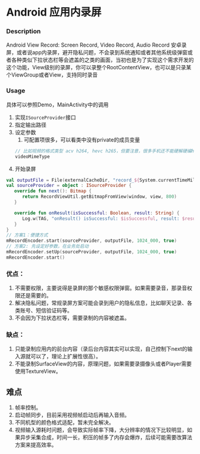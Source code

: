 # Android 应用内录屏

### Description
Android View Record: Screen Record, Video Record, Audio Record
安卓录屏，或者说app内录屏，避开隐私问题，不会录到系统通知或者其他系统级弹窗或者各种类似下拉状态栏等会遮盖的之类的画面，当初也是为了实现这个需求开发的这个功能，View级别的录屏，你可以录整个RootContentView，也可以是只录某个ViewGroup或者View，支持同时录音

### Usage
具体可以参照Demo，MainActivity中的调用
1. 实现```ISourceProvider```接口
2. 指定输出路径
3. 设定参数
   1. 可配置项很多，可以看类中没有private的成员变量
   ```kotlin
   // 比如视频的格式类型 acv h264, hevc h265，但要注意，很多手机还不能硬解硬编h265
   videoMimeType
    ```
4. 开始录屏
```kotlin
val outputFile = File(externalCacheDir, "record_${System.currentTimeMillis()}.mp4")
val sourceProvider = object : ISourceProvider {
   override fun next(): Bitmap {
      return RecordViewUtil.getBitmapFromView(window, view, 800)
   }

   override fun onResult(isSuccessful: Boolean, result: String) {
      Log.w(TAG, "onResult() isSuccessful: $isSuccessful, result: $result")
   }
}
// 方案1：便捷方式
mRecordEncoder.start(sourceProvider, outputFile, 1024_000, true)
// 方案2: 先设定好参数，在业务处启动
mRecordEncoder.setUp(sourceProvider, outputFile, 1024_000, true)
mRecordEncoder.start()
```

### 优点：
1. 不需要权限，主要说得是录屏的那个敏感权限弹窗。如果需要录音，那录音权限还是需要的。
2. 解决隐私问题，常规录屏方案可能会录到用户的隐私信息，比如聊天记录、各类账号、短信验证码等。
3. 不会因为下拉状态栏等，需要录制的内容被遮盖。

### 缺点：
1. 只能录制应用内的前台内容（录后台内容其实可以实现，自己控制下next的输入源就可以了，理论上扩展性很高）。
2. 不能录制SurfaceView的内容，原理问题，如果需要录摄像头或者Player需要使用TextureView。


## 难点
1. 帧率控制。
2. 启动帧同步，目前采用视频帧启动后再输入音频。
3. 不同机型的颜色格式适配，暂未完全解决。
4. 视频输入源耗时问题，会导致实际帧率下降，大分辨率的情况下比较明显，如果异步采集合成，时间一长，积压的帧多了内存会爆炸，后续可能需要改算法方案来提高效率。
